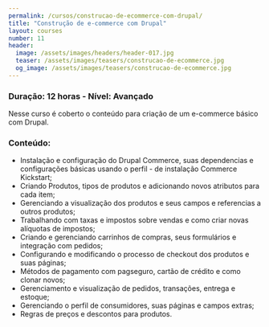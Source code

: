 ```yaml
---
permalink: /cursos/construcao-de-ecommerce-com-drupal/
title: "Construção de e-commerce com Drupal"
layout: courses
number: 11
header:
  image: /assets/images/headers/header-017.jpg
  teaser: /assets/images/teasers/construcao-de-ecommerce.jpg
  og_image: /assets/images/teasers/construcao-de-ecommerce.jpg
---
```


### Duração: 12 horas - Nível: Avançado

Nesse curso é coberto o conteúdo para criação de um e-commerce básico com Drupal.

### Conteúdo:

- Instalação e configuração do Drupal Commerce, suas dependencias e configurações básicas usando o perfil - de instalação Commerce Kickstart;
- Criando Produtos, tipos de produtos e adicionando novos atributos para cada item;
- Gerenciando a visualização dos produtos e seus campos e referencias a outros produtos;
- Trabalhando com taxas e impostos sobre vendas e como criar novas alíquotas de impostos;
- Criando e gerenciando carrinhos de compras, seus formulários e integração com pedidos;
- Configurando e modificando o processo de checkout dos produtos e suas páginas;
- Métodos de pagamento com pagseguro, cartão de crédito e como clonar novos;
- Gerenciamento e visualização de pedidos, transações, entrega e estoque;
- Gerenciando o perfil de consumidores, suas páginas e campos extras;
- Regras de preços e descontos para produtos.
